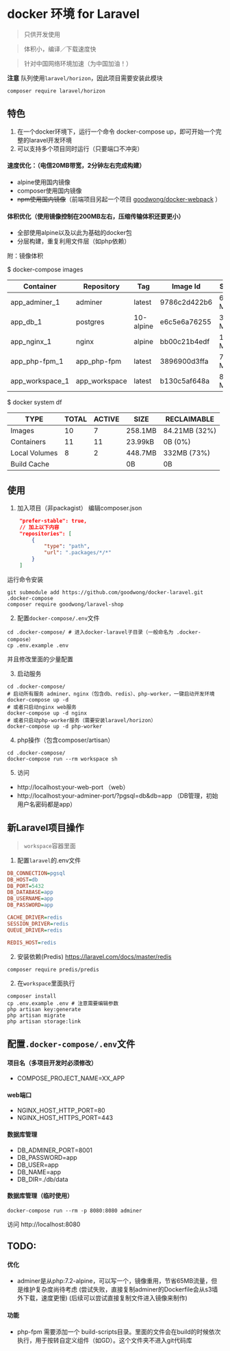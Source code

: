 
# docker 环境 for Laravel

> 只供开发使用

> 体积小，编译／下载速度快

> 针对中国网络环境加速（为中国加油！）

**注意**
队列使用`laravel/horizon`，因此项目需要安装此模块
```shell
composer require laravel/horizon
```


## 特色
1. 在一个docker环境下，运行一个命令 docker-compose up，即可开始一个完整的laravel开发环境
2. 可以支持多个项目同时运行（只要端口不冲突）


#### 速度优化：（电信20MB带宽，2分钟左右完成构建）
- alpine使用国内镜像
- composer使用国内镜像
- ~~npm使用国内镜像~~（前端项目另起一个项目 [goodwong/docker-webpack](https://github.com/goodwong/docker-webpack) ）


#### 体积优化（使用镜像控制在200MB左右，压缩传输体积还要更小）
- 全部使用alpine以及以此为基础的docker包
- 分层构建，重复利用文件层（如php依赖）

附：镜像体积

$ docker-compose images

Container       |  Repository    |     Tag    |    Image Id   |   Size  
----------------|----------------|------------|---------------|---------
app_adminer_1   |  adminer       |  latest    |  9786c2d422b6 |  62.6 MB
app_db_1        |  postgres      |  10-alpine |  e6c5e6a76255 |  36.4 MB
app_nginx_1     |  nginx         |  alpine    |  bb00c21b4edf |  16 MB  
app_php-fpm_1   |  app_php-fpm   |  latest    |  3896900d3ffa |  77.9 MB
app_workspace_1 |  app_workspace |  latest    |  b130c5af648a |  80.3 MB

$ docker system df

TYPE          | TOTAL | ACTIVE | SIZE    | RECLAIMABLE
--------------|-------|--------|---------|---------------
Images        | 10    | 7      | 258.1MB | 84.21MB (32%)
Containers    | 11    | 11     | 23.99kB | 0B (0%)
Local Volumes | 8     | 2      | 448.7MB | 332MB (73%)
Build Cache   |       |        | 0B      | 0B



## 使用

1. 加入项目（非packagist）
编辑composer.json
```json
    "prefer-stable": true,
    // 加上以下内容
    "repositories": [
        {
            "type": "path",
            "url": ".packages/*/*"
        }
    ]
```
运行命令安装
```shell
git submodule add https://github.com/goodwong/docker-laravel.git .docker-compose
composer require goodwong/laravel-shop
```

2. 配置`docker-compose/.env`文件
```shell
cd .docker-compose/ # 进入docker-laravel子目录（一般命名为 .docker-compose）
cp .env.example .env
```
并且修改里面的少量配置


3. 启动服务
```shell
cd .docker-compose/
# 启动所有服务 adminer、nginx（包含db、redis）、php-worker，一键启动开发环境
docker-compose up -d
# 或者只启动nginx web服务
docker-compose up -d nginx
# 或者只启动php-worker服务（需要安装laravel/horizon）
docker-compose up -d php-worker
```


4. php操作（包含composer/artisan）
```shell
cd .docker-compose/
docker-compose run --rm workspace sh
```


5. 访问
- http://localhost:your-web-port （web）
- http://localhost:your-adminer-port/?pgsql=db&db=app （DB管理，初始用户名密码都是app）



## 新Laravel项目操作
> `workspace`容器里面

1. 配置`laravel`的.env文件
```ini
DB_CONNECTION=pgsql
DB_HOST=db
DB_PORT=5432
DB_DATABASE=app
DB_USERNAME=app
DB_PASSWORD=app

CACHE_DRIVER=redis
SESSION_DRIVER=redis
QUEUE_DRIVER=redis

REDIS_HOST=redis
```

2. 安装依赖(Predis)
https://laravel.com/docs/master/redis
```shell
composer require predis/predis
```

2. 在`workspace`里面执行
```shell
composer install
cp .env.example .env # 注意需要编辑参数
php artisan key:generate
php artisan migrate
php artisan storage:link
```


## 配置`.docker-compose/.env`文件

#### 项目名（多项目开发时必须修改）
- COMPOSE_PROJECT_NAME=XX_APP

#### web端口
- NGINX_HOST_HTTP_PORT=80
- NGINX_HOST_HTTPS_PORT=443


#### 数据库管理
- DB_ADMINER_PORT=8001
- DB_PASSWORD=app
- DB_USER=app
- DB_NAME=app
- DB_DIR=./db/data


#### 数据库管理（临时使用）
```shell
docker-compose run --rm -p 8080:8080 adminer
```
访问 http://localhost:8080


## TODO:

#### 优化
- adminer是从php:7.2-alpine，可以写一个，镜像重用，节省65MB流量，但是维护复杂度尚待考虑
  (尝试失败，直接复制adminer的Dockerfile会从s3墙外下载，速度更慢)
  (后续可以尝试直接复制文件进入镜像来制作)

#### 功能
- php-fpm 需要添加一个 build-scripts目录。里面的文件会在build的时候依次执行，用于按转自定义组件（如GD）。这个文件夹不进入git代码库
